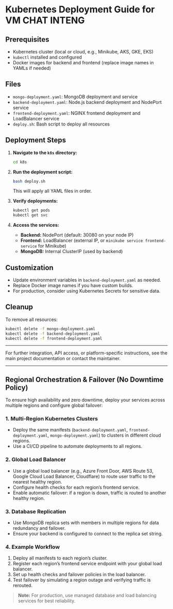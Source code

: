 # Kubernetes Deployment Guide for VM CHAT INTENG

## Prerequisites
- Kubernetes cluster (local or cloud, e.g., Minikube, AKS, GKE, EKS)
- `kubectl` installed and configured
- Docker images for backend and frontend (replace image names in YAMLs if needed)

## Files
- `mongo-deployment.yaml`: MongoDB deployment and service
- `backend-deployment.yaml`: Node.js backend deployment and NodePort service
- `frontend-deployment.yaml`: NGINX frontend deployment and LoadBalancer service
- `deploy.sh`: Bash script to deploy all resources

## Deployment Steps

1. **Navigate to the `k8s` directory:**
   ```sh
   cd k8s
   ```
2. **Run the deployment script:**
   ```sh
   bash deploy.sh
   ```
   This will apply all YAML files in order.

3. **Verify deployments:**
   ```sh
   kubectl get pods
   kubectl get svc
   ```

4. **Access the services:**
   - **Backend:** NodePort (default: 30080 on your node IP)
   - **Frontend:** LoadBalancer (external IP, or `minikube service frontend-service` for Minikube)
   - **MongoDB:** Internal ClusterIP (used by backend)

## Customization
- Update environment variables in `backend-deployment.yaml` as needed.
- Replace Docker image names if you have custom builds.
- For production, consider using Kubernetes Secrets for sensitive data.

## Cleanup
To remove all resources:
```sh
kubectl delete -f mongo-deployment.yaml
kubectl delete -f backend-deployment.yaml
kubectl delete -f frontend-deployment.yaml
```

---

For further integration, API access, or platform-specific instructions, see the main project documentation or contact the maintainer.


---

## Regional Orchestration & Failover (No Downtime Policy)

To ensure high availability and zero downtime, deploy your services across multiple regions and configure global failover:

### 1. Multi-Region Kubernetes Clusters
- Deploy the same manifests (`backend-deployment.yaml`, `frontend-deployment.yaml`, `mongo-deployment.yaml`) to clusters in different cloud regions.
- Use a CI/CD pipeline to automate deployments to all regions.

### 2. Global Load Balancer
- Use a global load balancer (e.g., Azure Front Door, AWS Route 53, Google Cloud Load Balancer, Cloudflare) to route user traffic to the nearest healthy region.
- Configure health checks for each region’s frontend service.
- Enable automatic failover: if a region is down, traffic is routed to another healthy region.

### 3. Database Replication
- Use MongoDB replica sets with members in multiple regions for data redundancy and failover.
- Ensure your backend is configured to connect to the replica set string.

### 4. Example Workflow
1. Deploy all manifests to each region’s cluster.
2. Register each region’s frontend service endpoint with your global load balancer.
3. Set up health checks and failover policies in the load balancer.
4. Test failover by simulating a region outage and verifying traffic is rerouted.

> **Note:** For production, use managed database and load balancing services for best reliability.

